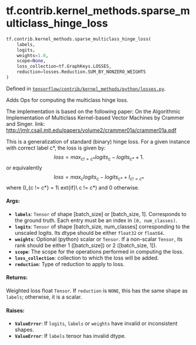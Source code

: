 <div itemscope itemtype="http://developers.google.com/ReferenceObject">
<meta itemprop="name" content="tf.contrib.kernel_methods.sparse_multiclass_hinge_loss" />
</div>

# tf.contrib.kernel_methods.sparse_multiclass_hinge_loss

``` python
tf.contrib.kernel_methods.sparse_multiclass_hinge_loss(
    labels,
    logits,
    weights=1.0,
    scope=None,
    loss_collection=tf.GraphKeys.LOSSES,
    reduction=losses.Reduction.SUM_BY_NONZERO_WEIGHTS
)
```



Defined in [`tensorflow/contrib/kernel_methods/python/losses.py`](https://www.tensorflow.org/code/tensorflow/contrib/kernel_methods/python/losses.py).

Adds Ops for computing the multiclass hinge loss.

The implementation is based on the following paper:
On the Algorithmic Implementation of Multiclass Kernel-based Vector Machines
by Crammer and Singer.
link: http://jmlr.csail.mit.edu/papers/volume2/crammer01a/crammer01a.pdf

This is a generalization of standard (binary) hinge loss. For a given instance
with correct label c*, the loss is given by:
  $$loss = max_{c != c*} logits_c - logits_{c*} + 1.$$
or equivalently
  $$loss = max_c { logits_c - logits_{c*} + I_{c != c*} }$$
where \(I_{c != c*} = 1\      ext{if}\ c != c*\) and 0 otherwise.

#### Args:

* <b>`labels`</b>: `Tensor` of shape [batch_size] or [batch_size, 1]. Corresponds to
    the ground truth. Each entry must be an index in `[0, num_classes)`.
* <b>`logits`</b>: `Tensor` of shape [batch_size, num_classes] corresponding to the
    unscaled logits. Its dtype should be either `float32` or `float64`.
* <b>`weights`</b>: Optional (python) scalar or `Tensor`. If a non-scalar `Tensor`, its
    rank should be either 1 ([batch_size]) or 2 ([batch_size, 1]).
* <b>`scope`</b>: The scope for the operations performed in computing the loss.
* <b>`loss_collection`</b>: collection to which the loss will be added.
* <b>`reduction`</b>: Type of reduction to apply to loss.


#### Returns:

Weighted loss float `Tensor`. If `reduction` is `NONE`, this has the same
shape as `labels`; otherwise, it is a scalar.


#### Raises:

* <b>`ValueError`</b>: If `logits`, `labels` or `weights` have invalid or inconsistent
    shapes.
* <b>`ValueError`</b>: If `labels` tensor has invalid dtype.